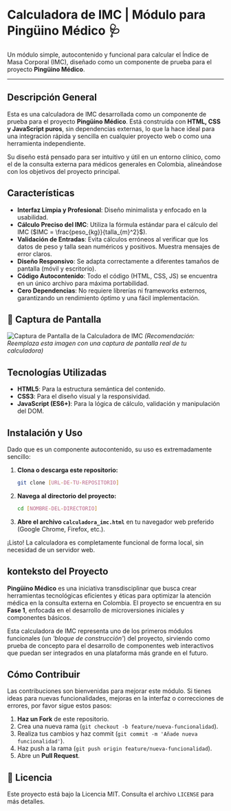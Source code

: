 #  Calculadora de IMC | Módulo para Pingüino Médico 🩺

Un módulo simple, autocontenido y funcional para calcular el Índice de Masa Corporal (IMC), diseñado como un componente de prueba para el proyecto **Pingüino Médico**.

---

##  Descripción General

Esta es una calculadora de IMC desarrollada como un componente de prueba para el proyecto **Pingüino Médico**. Está construida con **HTML, CSS y JavaScript puros**, sin dependencias externas, lo que la hace ideal para una integración rápida y sencilla en cualquier proyecto web o como una herramienta independiente.

Su diseño está pensado para ser intuitivo y útil en un entorno clínico, como el de la consulta externa para médicos generales en Colombia, alineándose con los objetivos del proyecto principal.

## Características

* **Interfaz Limpia y Profesional**: Diseño minimalista y enfocado en la usabilidad.
* **Cálculo Preciso del IMC**: Utiliza la fórmula estándar para el cálculo del IMC ($IMC = \frac{peso_{kg}}{talla_{m}^2}$).
* **Validación de Entradas**: Evita cálculos erróneos al verificar que los datos de peso y talla sean numéricos y positivos. Muestra mensajes de error claros.
* **Diseño Responsivo**: Se adapta correctamente a diferentes tamaños de pantalla (móvil y escritorio).
* **Código Autocontenido**: Todo el código (HTML, CSS, JS) se encuentra en un único archivo para máxima portabilidad.
* **Cero Dependencias**: No requiere librerías ni frameworks externos, garantizando un rendimiento óptimo y una fácil implementación.

## 📸 Captura de Pantalla

![Captura de Pantalla de la Calculadora de IMC](./screenshot.png)
*(Recomendación: Reemplaza esta imagen con una captura de pantalla real de tu calculadora)*

##  Tecnologías Utilizadas

* **HTML5**: Para la estructura semántica del contenido.
* **CSS3**: Para el diseño visual y la responsividad.
* **JavaScript (ES6+)**: Para la lógica de cálculo, validación y manipulación del DOM.

##  Instalación y Uso

Dado que es un componente autocontenido, su uso es extremadamente sencillo:

1.  **Clona o descarga este repositorio:**
    ```bash
    git clone [URL-DE-TU-REPOSITORIO]
    ```
2.  **Navega al directorio del proyecto:**
    ```bash
    cd [NOMBRE-DEL-DIRECTORIO]
    ```
3.  **Abre el archivo `calculadora_imc.html`** en tu navegador web preferido (Google Chrome, Firefox, etc.).

¡Listo! La calculadora es completamente funcional de forma local, sin necesidad de un servidor web.

##  konteksto del Proyecto

**Pingüino Médico** es una iniciativa transdisciplinar que busca crear herramientas tecnológicas eficientes y éticas para optimizar la atención médica en la consulta externa en Colombia. El proyecto se encuentra en su **Fase 1**, enfocada en el desarrollo de microversiones iniciales y componentes básicos.

Esta calculadora de IMC representa uno de los primeros módulos funcionales (un *'bloque de construcción'*) del proyecto, sirviendo como prueba de concepto para el desarrollo de componentes web interactivos que puedan ser integrados en una plataforma más grande en el futuro.

##  Cómo Contribuir

Las contribuciones son bienvenidas para mejorar este módulo. Si tienes ideas para nuevas funcionalidades, mejoras en la interfaz o correcciones de errores, por favor sigue estos pasos:

1.  **Haz un Fork** de este repositorio.
2.  Crea una nueva rama (`git checkout -b feature/nueva-funcionalidad`).
3.  Realiza tus cambios y haz commit (`git commit -m 'Añade nueva funcionalidad'`).
4.  Haz push a la rama (`git push origin feature/nueva-funcionalidad`).
5.  Abre un **Pull Request**.

## 📄 Licencia

Este proyecto está bajo la Licencia MIT. Consulta el archivo `LICENSE` para más detalles.
